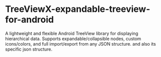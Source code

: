 # TreeViewX-expandable-treeview-for-android
A lightweight and flexible Android TreeView library for displaying hierarchical data. Supports expandable/collapsible nodes, custom icons/colors, and full import/export from any JSON structure. and also its specific json structure.
